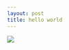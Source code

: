 ```yaml
---
layout: post
title: hello world
---
```


![](https://raw.githubusercontent.com/therealyingtong/therealyingtong.github.io/master/images/bacon_jet_of_water.jpg)